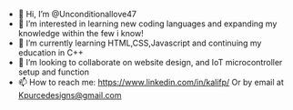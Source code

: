 - 👋 Hi, I’m @Unconditionallove47
- 👀 I’m interested in learning new coding languages and expanding my knowledge within the few i know!
- 🌱 I’m currently learning HTML,CSS,Javascript and continuing my education in C++
- 💞️ I’m looking to collaborate on website design, and IoT microcontroller setup and function
- 📫 How to reach me: https://www.linkedin.com/in/kalifp/  Or by email at Kpurcedesigns@gmail.com

<!---
Unconditionallove47/Unconditionallove47 is a ✨ special ✨ repository because its `README.md` (this file) appears on your GitHub profile.
You can click the Preview link to take a look at your changes.
--->
